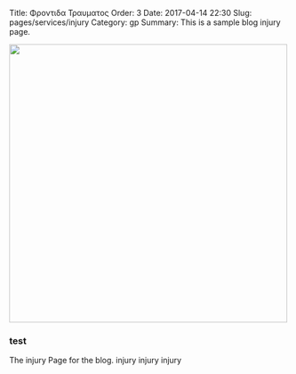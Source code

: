 Title: Φροντιδα Τραυματος
Order: 3
Date: 2017-04-14 22:30
Slug: pages/services/injury
Category: gp
Summary: This is a sample blog injury page.

<div id="leftbox">
<img style="width: 500px; height: auto; autofloat: center;" src="../../images/botox.png"/>
</div>

<div id="rightbox"  markdown="1">

### test
The injury Page for the blog.
injury
injury
injury
</div>
